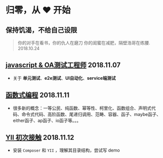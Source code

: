 # 归零，从 ❤ ️开始

## 保持饥渴，不给自己设限

> 你的对手在看书，你的仇人在磨刀
> 你的闺蜜在减肥，隔壁浩哥在练腰.                                                                                               2018.10.24

## [javascript & OA测试工程师](https://github.com/LiuHao713/task/blob/master/JavaScript%20%26%20QA.md)    2018.11.07
* 关于 **单元测试**、**e2e测试**、**UI自动化**、**service端测试**
## [函数式编程](https://github.com/LiuHao713/task/blob/master/functional%20programming.md)    2018.11.11
* 很多新的概念：一等公民、纯函数、幂等性、柯里化、函数组合、声明式代码、命令式代码、高阶函数、尾递归调用、范畴、容器、函子、maybe函子、either函子、ap函子、io函子等。。。
## [YII 初次接触](https://github.com/LiuHao713/task/blob/master/YII%20learning.md)    2018.11.12
* 安装 `Composer` 和 `YII` ，理解其目录结构，尝试写 demo